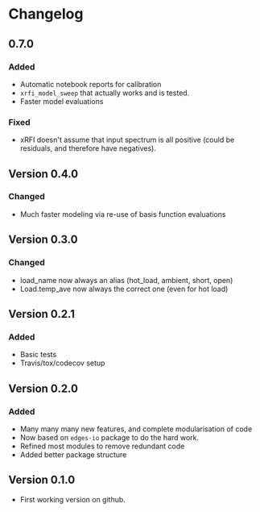 # Changelog

## 0.7.0

### Added

- Automatic notebook reports for calibration
- `xrfi_model_sweep` that actually works and is tested.
- Faster model evaluations

### Fixed

- xRFI doesn't assume that input spectrum is all positive (could be residuals, and
  therefore have negatives).

## Version 0.4.0

### Changed

- Much faster modeling via re-use of basis function evaluations

## Version 0.3.0

### Changed
- load_name now always an alias (hot_load, ambient, short, open)
- Load.temp_ave now always the correct one (even for hot load)

## Version 0.2.1

### Added

- Basic tests
- Travis/tox/codecov setup

## Version 0.2.0

### Added

- Many many many new features, and complete modularisation of code
- Now based on `edges-io` package to do the hard work.
- Refined most modules to remove redundant code
- Added better package structure

## Version 0.1.0

- First working version on github.
